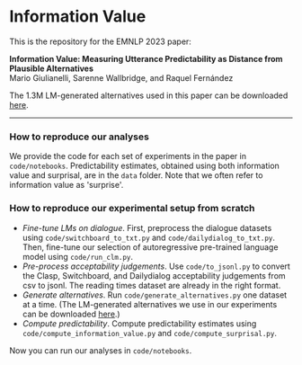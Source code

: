 # Information Value
This is the repository for the EMNLP 2023 paper: 

**Information Value: Measuring Utterance Predictability as Distance from Plausible Alternatives**  
Mario Giulianelli, Sarenne Wallbridge, and Raquel Fernández  

The 1.3M LM-generated alternatives used in this paper can be downloaded [here](https://doi.org/10.5281/zenodo.10006413).

---

### How to reproduce our analyses 
We provide the code for each set of experiments in the paper in `code/notebooks`. Predictability estimates, obtained using both information value and surprisal, are in the `data` folder. Note that we often refer to information value as 'surprise'.



### How to reproduce our experimental setup from scratch
- *Fine-tune LMs on dialogue*. First, preprocess the dialogue datasets using `code/switchboard_to_txt.py` and `code/dailydialog_to_txt.py`. Then, fine-tune our selection of autoregressive pre-trained language model using `code/run_clm.py`.
- *Pre-process acceptability judgements*. Use `code/to_jsonl.py` to convert the Clasp, Switchboard, and Dailydialog acceptability judgements from csv to jsonl. The reading times dataset are already in the right format.
- *Generate alternatives*. Run `code/generate_alternatives.py` one dataset at a time. (The LM-generated alternatives we use in our experiments can be downloaded [here](https://doi.org/10.5281/zenodo.10006413).)
- *Compute predictability*. Compute predictability estimates using `code/compute_information_value.py` and `code/compute_surprisal.py`.

Now you can run our analyses in `code/notebooks`.



